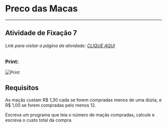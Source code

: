 # Preco das Macas  

---

## Atividade de Fixação 7  

###### Link para visitar a página da atividade: [CLIQUE AQUI](http://htmlpreview.github.io/?)

### Print:

![Print]()

## Requisitos

As maçãs custam R$ 1,30 cada se forem compradas menos de uma dúzia, e R$ 1,00 se forem compradas pelo menos 12.  
 
Escreva um programa que leia o número de maçãs compradas, calcule e escreva o custo total da compra.  
